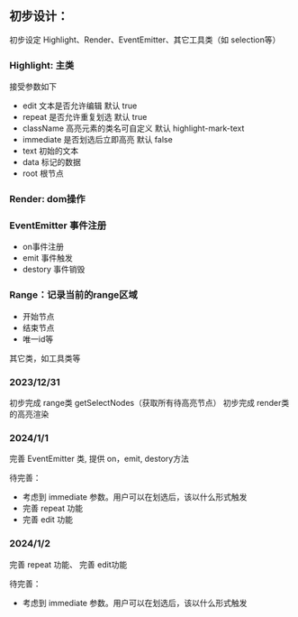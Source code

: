 ## 初步设计：
初步设定 Highlight、Render、EventEmitter、其它工具类（如 selection等）

### Highlight: 主类
 接受参数如下
 * edit 文本是否允许编辑 默认 true
 * repeat 是否允许重复划选 默认 true
 * className 高亮元素的类名可自定义 默认 highlight-mark-text
 * immediate 是否划选后立即高亮 默认 false
 * text 初始的文本
 * data 标记的数据
 * root 根节点

### Render: dom操作

### EventEmitter 事件注册
 * on事件注册 
 * emit 事件触发 
 * destory 事件销毁

### Range：记录当前的range区域
 * 开始节点
 * 结束节点
 * 唯一id等

其它类，如工具类等

### 2023/12/31

初步完成 range类 getSelectNodes（获取所有待高亮节点）
初步完成 render类的高亮渲染

### 2024/1/1

完善 EventEmitter 类, 提供 on，emit, destory方法

待完善：

* 考虑到 immediate 参数。用户可以在划选后，该以什么形式触发
* 完善 repeat 功能
* 完善 edit 功能

### 2024/1/2

完善 repeat 功能、 完善 edit功能

待完善：

* 考虑到 immediate 参数。用户可以在划选后，该以什么形式触发
